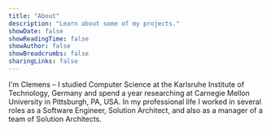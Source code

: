 ```yaml
---
title: "About"
description: "Learn about some of my projects."
showDate: false
showReadingTime: false
showAuthor: false
showBreadcrumbs: false
sharingLinks: false
---
```

I'm Clemens – I studied Computer Science at the Karlsruhe Institute of Technology, Germany and spend a year researching at Carnegie Mellon University in Pittsburgh, PA, USA. In my professional life I worked in several roles as a Software Engineer, Solution Architect, and also as a manager of a team of Solution Architects.